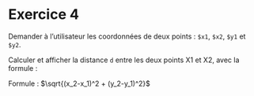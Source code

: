# Exercice 4

Demander à l’utilisateur les coordonnées de deux points : `$x1`, `$x2`, `$y1` et `$y2`.

Calculer et afficher la distance `d` entre les deux points X1 et X2, avec la formule :

Formule : $`\sqrt{(x_2-x_1)^2 + (y_2-y_1)^2}`$
